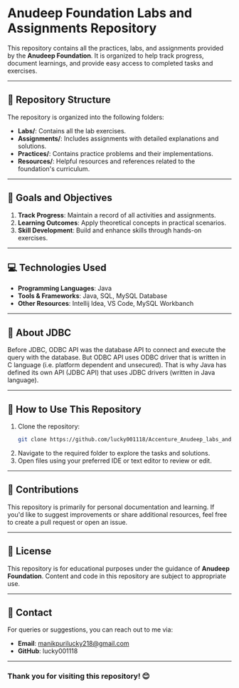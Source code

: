 # Anudeep Foundation Labs and Assignments Repository

This repository contains all the practices, labs, and assignments provided by the **Anudeep Foundation**. It is organized to help track progress, document learnings, and provide easy access to completed tasks and exercises.

---

## 📂 Repository Structure

The repository is organized into the following folders:

- **Labs/**: Contains all the lab exercises.
- **Assignments/**: Includes assignments with detailed explanations and solutions.
- **Practices/**: Contains practice problems and their implementations.
- **Resources/**: Helpful resources and references related to the foundation's curriculum.

---

## 🚀 Goals and Objectives

1. **Track Progress**: Maintain a record of all activities and assignments.
2. **Learning Outcomes**: Apply theoretical concepts in practical scenarios.
3. **Skill Development**: Build and enhance skills through hands-on exercises.

---

## 💻 Technologies Used

- **Programming Languages**: Java
- **Tools & Frameworks**: Java, SQL, MySQL Database
- **Other Resources**: Intellij Idea, VS Code, MySQL Workbanch

---

## 📂 About JDBC

Before JDBC, ODBC API was the database API to connect and execute the query with the database. But ODBC API uses ODBC driver that is written in C language (i.e. platform dependent and unsecured). That is why Java has defined its own API (JDBC API) that uses JDBC drivers (written in Java language).

---

## 🔖 How to Use This Repository

1. Clone the repository:
   ```bash
   git clone https://github.com/lucky001118/Accenture_Anudeep_labs_and_assignements.git
   ```
2. Navigate to the required folder to explore the tasks and solutions.
3. Open files using your preferred IDE or text editor to review or edit.

---

## 🤝 Contributions

This repository is primarily for personal documentation and learning. If you'd like to suggest improvements or share additional resources, feel free to create a pull request or open an issue.

---

## 📝 License

This repository is for educational purposes under the guidance of **Anudeep Foundation**. Content and code in this repository are subject to appropriate use.  

---

## 📧 Contact

For queries or suggestions, you can reach out to me via:
- **Email**: manikpurilucky218@gmail.com
- **GitHub**: lucky001118

---

### Thank you for visiting this repository! 😊
```




